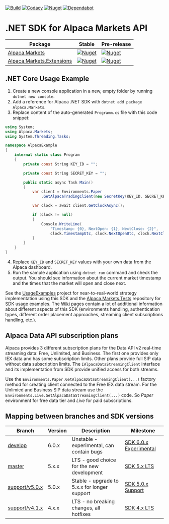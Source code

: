 [![Build](https://github.com/alpacahq/alpaca-trade-api-csharp/workflows/Build%20and%20Release/badge.svg?branch=master)](https://github.com/alpacahq/alpaca-trade-api-csharp/actions)
[![Codacy](https://img.shields.io/codacy/grade/7659cd4379964ef190a1088aa879350a?logo=codacy)](https://www.codacy.com/gh/OlegRa/Alpaca.Markets/dashboard?utm_source=github.com)
[![Nuget](https://img.shields.io/nuget/dt/Alpaca.Markets?logo=NuGet)](https://www.nuget.org/stats/packages/Alpaca.Markets?groupby=Version)
[![Dependabot](https://api.dependabot.com/badges/status?host=github&repo=alpacahq/alpaca-trade-api-csharp)](https://dependabot.com)

# .NET SDK for Alpaca Markets API

| Package | Stable | Pre-release |
| ------- | ------ | ----------- |
| [Alpaca.Markets](https://olegra.github.io/Alpaca.Markets/api/Alpaca.Markets.html) | [![Nuget](https://img.shields.io/nuget/v/Alpaca.Markets?logo=NuGet)](https://www.nuget.org/packages/Alpaca.Markets) | [![Nuget](https://img.shields.io/nuget/vpre/Alpaca.Markets?logo=NuGet)](https://www.nuget.org/packages/Alpaca.Markets/absoluteLatest) |
| [Alpaca.Markets.Extensions](https://olegra.github.io/Alpaca.Markets/api/Alpaca.Markets.Extensions.html) | [![Nuget](https://img.shields.io/nuget/v/Alpaca.Markets.Extensions?logo=NuGet)](https://www.nuget.org/packages/Alpaca.Markets.Extensions) | [![Nuget](https://img.shields.io/nuget/vpre/Alpaca.Markets.Extensions?logo=NuGet)](https://www.nuget.org/packages/Alpaca.Markets.Extensions/absoluteLatest) |

## .NET Core Usage Example

1.  Create a new console application in a new, empty folder by running `dotnet new console`.
2.  Add a reference for Alpaca .NET SDK with `dotnet add package Alpaca.Markets`.
3.  Replace content of the auto-generated `Programm.cs` file with this code snippet:
```cs
using System;
using Alpaca.Markets;
using System.Threading.Tasks;

namespace AlpacaExample
{
    internal static class Program
    {
        private const String KEY_ID = "";

        private const String SECRET_KEY = "";

        public static async Task Main()
        {
            var client = Environments.Paper
                .GetAlpacaTradingClient(new SecretKey(KEY_ID, SECRET_KEY));

            var clock = await client.GetClockAsync();

            if (clock != null)
            {
                Console.WriteLine(
                    "Timestamp: {0}, NextOpen: {1}, NextClose: {2}",
                    clock.TimestampUtc, clock.NextOpenUtc, clock.NextCloseUtc);
            }
        }
    }
}
```
4.  Replace `KEY_ID` and `SECRET_KEY` values with your own data from the Alpaca dashboard.
5.  Run the sample application using `dotnet run` command and check the output. You should see information about the current market timestamp and the times that the market will open and close next.

See the [UsageExamples](../../tree/develop/UsageExamples) project for near-to-real-world strategy implementation using this SDK and the [Alpaca.Markets.Tests](https://github.com/OlegRa/Alpaca.Markets.Tests) repository for SDK usage examples. The [Wiki](https://github.com/alpacahq/alpaca-trade-api-csharp/wiki) pages contain a lot of additional information about different aspects of this SDK (environments handling, authentication types, different order placement approaches, streaming client subscriptions handling, etc.).

## Alpaca Data API subscription plans

Alpaca provides 3 different subscription plans for the Data API v2 real-time streaming data: Free, Unlimited, and Business. The first one provides only IEX data and has some subscription limits. Other plans provide full SIP data without data subscription limits. The `IAlpacaDataStreamingClient` interface and its implementation from SDK provide unified access for both streams.

Use the `Environments.Paper.GetAlpacaDataStreamingClient(...)` factory method for creating client connected to the Free IEX data stream. For the Unlimied and Business SIP data stream use the `Environments.Live.GetAlpacaDataStreamingClient(...)` code. So _Paper_ environment for free data tier and _Live_ for paid subscriptions.

## Mapping between branches and SDK versions

| Branch                                       | Version | Description                                  | Milestone                |
| -------------------------------------------- | ------- | -------------------------------------------- |--------------------------|
| [develop](../../tree/develop)                | 6.0.x   | Unstable - experimental, can contain bugs    | [SDK 6.0.x Experimental](https://github.com/alpacahq/alpaca-trade-api-csharp/milestone/16) |
| [master](../../tree/master)                  | 5.x.x   | LTS - good choice for the new development    | [SDK 5.x LTS](https://github.com/alpacahq/alpaca-trade-api-csharp/milestone/14) |
| [support/v5.0.x](../../tree/support/v5.0.x)  | 5.0.x   | Stable - upgrade to 5.x.x for longer support | [SDK 5.0.x Support](https://github.com/alpacahq/alpaca-trade-api-csharp/milestone/12) |
| [support/v4.1.x](../../tree/support/v4.1.x)  | 4.x.x   | LTS - no breaking changes, all hotfixes      | [SDK 4.x LTS](https://github.com/alpacahq/alpaca-trade-api-csharp/milestone/13) |
